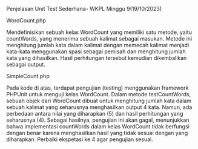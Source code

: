 Penjelasan Unit Test Sederhana- WKPL Minggu 9(19/10/2023)

WordCount.php

Mendefinisikan sebuah kelas WordCount yang memiliki satu metode, 
yaitu countWords, yang menerima sebuah kalimat sebagai masukan.
Metode ini menghitung jumlah kata dalam kalimat dengan memecah kalimat 
menjadi kata-kata menggunakan spasi sebagai pemisah dan menghitung jumlah 
kata yang dihasilkan. Hasil perhitungan tersebut kemudian dikembalikan sebagai output.

SimpleCount.php

Pada kode di atas, terdapat pengujian (testing) menggunakan framework PHPUnit untuk 
menguji kelas WordCount. Dalam metode testCountWords, sebuah objek dari WordCount 
dibuat untuk menghitung jumlah kata dalam sebuah kalimat yang seharusnya menghasilkan output 4 kata.
Namun, ada perbedaan antara nilai yang diharapkan (5) dan hasil perhitungan yang seharusnya (4).
Sebagai hasilnya, pengujian ini akan gagal, menunjukkan bahwa implementasi countWords dalam 
kelas WordCount tidak berfungsi dengan benar karena menghasilkan hasil yang tidak sesuai dengan yang diharapkan.
Perbaiki ekspetasi ke 4 agar pengujian sesuai.
